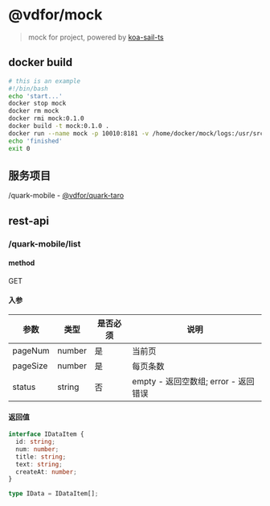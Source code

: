 # @vdfor/mock

> mock for project, powered by [koa-sail-ts](https://github.com/vdfor/koa-sail-ts)

## docker build

```bash
# this is an example
#!/bin/bash
echo 'start...'
docker stop mock
docker rm mock
docker rmi mock:0.1.0
docker build -t mock:0.1.0 .
docker run --name mock -p 10010:8181 -v /home/docker/mock/logs:/usr/src/app/logs -d mock:0.1.0
echo 'finished'
exit 0
```

## 服务项目

/quark-mobile - [@vdfor/quark-taro](https://github.com/vdfor/quark-taro)

## rest-api

### /quark-mobile/list

#### method

GET

#### 入参 

| 参数 | 类型 | 是否必须 | 说明 |
| --- | --- | --- | --- |
| pageNum | number | 是 | 当前页 |
| pageSize | number | 是 | 每页条数 | 
| status | string | 否 | empty - 返回空数组; error - 返回错误 |

#### 返回值

```ts
interface IDataItem {
  id: string;
  num: number;
  title: string;
  text: string;
  createAt: number;
}

type IData = IDataItem[];
```



